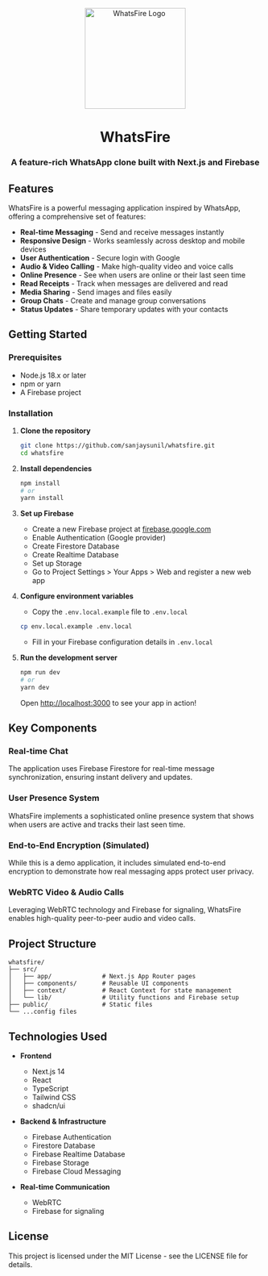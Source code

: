 <div align="center">
  <br />
  <img src="public/logo.png" alt="WhatsFire Logo" width="200"/>
  <h1>WhatsFire</h1>
  <h3>A feature-rich WhatsApp clone built with Next.js and Firebase</h3>
</div>

## Features

WhatsFire is a powerful messaging application inspired by WhatsApp, offering a comprehensive set of features:

- **Real-time Messaging** - Send and receive messages instantly
- **Responsive Design** - Works seamlessly across desktop and mobile devices
- **User Authentication** - Secure login with Google
- **Audio & Video Calling** - Make high-quality video and voice calls
- **Online Presence** - See when users are online or their last seen time
- **Read Receipts** - Track when messages are delivered and read
- **Media Sharing** - Send images and files easily
- **Group Chats** - Create and manage group conversations
- **Status Updates** - Share temporary updates with your contacts

## Getting Started

### Prerequisites

- Node.js 18.x or later
- npm or yarn
- A Firebase project

### Installation

1. **Clone the repository**

   ```bash
   git clone https://github.com/sanjaysunil/whatsfire.git
   cd whatsfire
   ```

2. **Install dependencies**

   ```bash
   npm install
   # or
   yarn install
   ```

3. **Set up Firebase**

   - Create a new Firebase project at [firebase.google.com](https://firebase.google.com)
   - Enable Authentication (Google provider)
   - Create Firestore Database
   - Create Realtime Database
   - Set up Storage
   - Go to Project Settings > Your Apps > Web and register a new web app

4. **Configure environment variables**

   - Copy the `.env.local.example` file to `.env.local`
   ```bash
   cp env.local.example .env.local
   ```
   - Fill in your Firebase configuration details in `.env.local`

5. **Run the development server**

   ```bash
   npm run dev
   # or
   yarn dev
   ```

   Open [http://localhost:3000](http://localhost:3000) to see your app in action!

## Key Components

### Real-time Chat

The application uses Firebase Firestore for real-time message synchronization, ensuring instant delivery and updates.

### User Presence System

WhatsFire implements a sophisticated online presence system that shows when users are active and tracks their last seen time.

### End-to-End Encryption (Simulated)

While this is a demo application, it includes simulated end-to-end encryption to demonstrate how real messaging apps protect user privacy.

### WebRTC Video & Audio Calls

Leveraging WebRTC technology and Firebase for signaling, WhatsFire enables high-quality peer-to-peer audio and video calls.

## Project Structure

```
whatsfire/
├── src/
│   ├── app/              # Next.js App Router pages
│   ├── components/       # Reusable UI components
│   ├── context/          # React Context for state management
│   └── lib/              # Utility functions and Firebase setup
├── public/               # Static files
└── ...config files
```

## Technologies Used

- **Frontend**
  - Next.js 14
  - React
  - TypeScript
  - Tailwind CSS
  - shadcn/ui

- **Backend & Infrastructure**
  - Firebase Authentication
  - Firestore Database
  - Firebase Realtime Database
  - Firebase Storage
  - Firebase Cloud Messaging

- **Real-time Communication**
  - WebRTC
  - Firebase for signaling

## License

This project is licensed under the MIT License - see the LICENSE file for details.